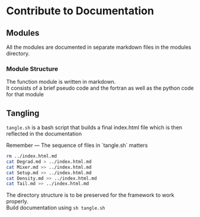 # Contribute to Documentation

## Modules
All the modules are documented in separate markdown files in the modules directory.

### Module Structure

The function module is written in markdown.<br>
It consists of a brief pseudo code and the fortran as well as the python code for that module

## Tangling

`tangle.sh` is a bash script that builds a final index.html file which is then reflected in the documentation

<aside class="success">
Remember — The sequence of files in `tangle.sh` matters
</aside>

```bash
rm ../index.html.md
cat Degrad.md > ../index.html.md
cat Mixer.md >> ../index.html.md
cat Setup.md >> ../index.html.md
cat Density.md >> ../index.html.md
cat Tail.md >> ../index.html.md
```

<aside class="warning">The directory structure is to be preserved for the framework to work properly. </aside>

<aside class="success">Build documentation using <code>sh tangle.sh</code></aside>



